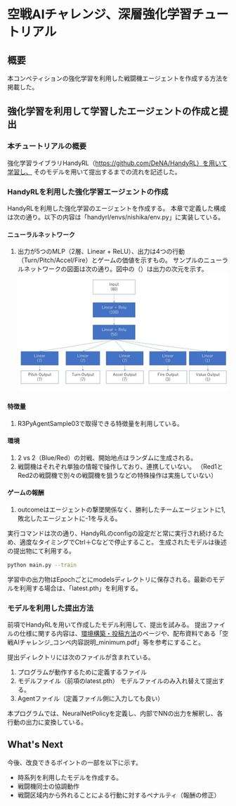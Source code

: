 # 空戦AIチャレンジ、深層強化学習チュートリアル

## 概要

本コンペティションの強化学習を利用した戦闘機エージェントを作成する方法を掲載した。
## 強化学習を利用して学習したエージェントの作成と提出

### 本チュートリアルの概要

強化学習ライブラリHandyRL（https://github.com/DeNA/HandyRL）を用いて学習し、
そのモデルを用いて提出するまでの流れを記述した。

### HandyRLを利用した強化学習エージェントの作成

HandyRLを利用した強化学習のエージェントを作成する。
本章で定義した構成は次の通り。以下の内容は「handyrl/envs/nishika/env.py」に実装している。

#### ニューラルネットワーク

1. 出力が5つのMLP（2層、Linear + ReLU）、出力は4つの行動（Turn/Pitch/Accel/Fire）とゲームの価値を示すもの。
   サンプルのニューラルネットワークの図面は次の通り。図中の（）は出力の次元を示す。
   <img src="network_stracture.jpg" alt="network_stracture" style="zoom:67%;" />

#### 特徴量

1. R3PyAgentSample03で取得できる特徴量を利用している。

#### 環境

1. 2 vs 2（Blue/Red）の対戦、開始地点はランダムに生成される。
2. 戦闘機はそれぞれ単独の情報で操作しており、連携していない。
   （Red1とRed2の戦闘機で別々の戦闘機を狙うなどの特殊操作は実施していない）

#### ゲームの報酬

1. outcomeはエージェントの撃墜関係なく、勝利したチームエージェントに1, 敗北したエージェントに-1を与える。

実行コマンドは次の通り、HandyRLのconfigの設定だと常に実行され続けるため、適度なタイミングでCtrl＋Cなどで停止すること。
生成されたモデルは後述の提出物にて利用する。

```bash
python main.py --train
```

学習中の出力物はEpochごとにmodelsディレクトリに保存される。最新のモデルを利用する場合は、「latest.pth」を利用する。

### モデルを利用した提出方法

前項でHandyRLを用いて作成したモデル利用して、提出を試みる。
提出ファイルの仕様に関する内容は、[環境構築・投稿方法](https://www.nishika.com/competitions/23/summary#getting-started)のページや、配布資料である「空戦AIチャレンジ_コンペ内容説明_minimum.pdf」等を参考にすること。

提出ディレクトリには次のファイルが含まれている。

1. プログラムが動作するために定義するファイル
2. モデルファイル（前項のlatest.pth）
   モデルファイルのみ入れ替えて提出する。
3. Agentファイル（定義ファイル側に入力しても良い）

本プログラムでは、NeuralNetPolicyを定義し、内部でNNの出力を解釈し、各行動の出力に変換している。

## What's Next

今後、改良できるポイントの一部を以下に示す。

- 時系列を利用したモデルを作成する。
- 戦闘機同士の協調動作
- 戦闘区域内から外れることによる行動に対するペナルティ（報酬の修正）